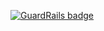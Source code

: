 
[![GuardRails badge](https://badges.production.guardrails.io/shtakai/flask_jwt_test.svg)](https://www.guardrails.io)
